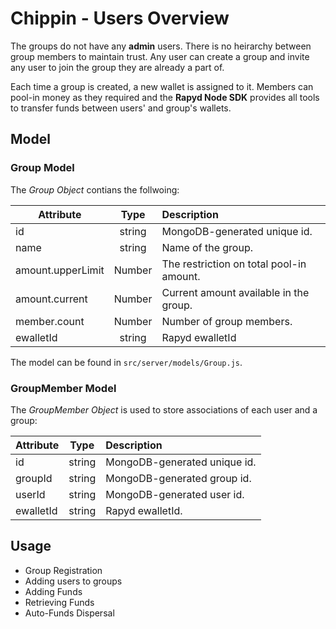 # Chippin - Users Overview

The groups do not have any **admin** users. There is no heirarchy between group members to maintain trust. Any user can create a group and invite any user to join the group they are already a part of.

Each time a group is created, a new wallet is assigned to it. Members can pool-in money as they required and the **Rapyd Node SDK** provides all tools to transfer funds between users' and group's wallets.

## Model

### Group Model
The *Group Object* contians the follwoing:

| Attribute   |      Type      |  Description |
|----------|:-------------:|:------|
| id | string | MongoDB-generated unique id. |
| name | string | Name of the group. |
| amount.upperLimit | Number | The restriction on total pool-in amount. |
| amount.current | Number | Current amount available in the group. |
| member.count |  Number | Number of group members. |
| ewalletId | string | Rapyd ewalletId |

The model can be found in `src/server/models/Group.js`.

### GroupMember Model
The *GroupMember Object* is used to store associations of each user and a group:

| Attribute   |      Type      |  Description |
|----------|:-------------:|:------|
| id | string | MongoDB-generated unique id. |
| groupId | string | MongoDB-generated group id. |
| userId | string | MongoDB-generated user id. |
| ewalletId | string | Rapyd ewalletId. |

## Usage

* Group Registration
* Adding users to groups
* Adding Funds
* Retrieving Funds
* Auto-Funds Dispersal